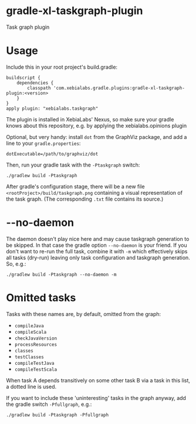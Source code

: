 # gradle-xl-taskgraph-plugin
Task graph plugin

# Usage
Include this in your root project's build.gradle:

    buildscript {
        dependencies {
            classpath 'com.xebialabs.gradle.plugins:gradle-xl-taskgraph-plugin:<version>
        }
    }
    apply plugin: "xebialabs.taskgraph"

The plugin is installed in XebiaLabs' Nexus, so make sure your gradle knows about this repository, e.g. by applying the xebialabs.opinions plugin

Optional, but very handy: install `dot` from the GraphViz package, and add a line to your `gradle.properties`:

    dotExecutable=/path/to/graphviz/dot
    
Then, run your gradle task with the `-Ptaskgraph` switch:

    ./gradlew build -Ptaskgraph

After gradle's configuration stage, there will be a new file `<rootProject>/build/taskgraph.png` containing a visual representation of the task graph. (The corresponding `.txt` file contains its source.)

# --no-daemon
 
The daemon doesn't play nice here and may cause taskgraph generation to be skipped. In that case the gradle option `--no-daemon` is your friend. If you don't want to re-run the full task, combine it with `-m` which effectively skips all tasks (dry-run) leaving only task configuration and taskgraph generation. So, e.g.:

    ./gradlew build -Ptaskgraph --no-daemon -m
    

# Omitted tasks

Tasks with these names are, by default, omitted from the graph:
 
* `compileJava`
* `compileScala`
* `checkJavaVersion`
* `processResources`
* `classes`
* `testClasses`
* `compileTestJava`
* `compileTestScala`

When task A depends transitively on some other task B via a task in this list, a dotted line is used.
 
If you want to include these 'uninteresting' tasks in the graph anyway, add the gradle switch `-Pfullgraph`, e.g.:

    ./gradlew build -Ptaskgraph -Pfullgraph
    
